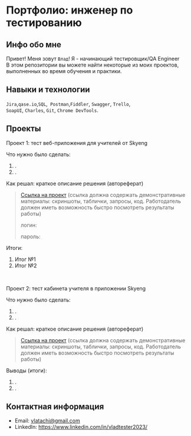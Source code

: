# Портфолио: инженер по тестированию

## Инфо обо мне 

Привет! Меня зовут ``Влад``! Я - начинающий тестировщик/QA Engineer <br>
В этом репозитории вы можете найти некоторые из моих проектов, выполненных во время обучения и практики.
<br>

## Навыки и технологии
``Jira``,``qase.io``,``SQL``,`` Postman``,``Fiddler``, ``Swagger``, ``Trello``, <br>
``SoapUI``, ``Charles``, ``Git``, ``Chrome DevTools``.




## Проекты

<p> Проект 1: тест веб-приложения для учителей от Skyeng</p>
<p>Что нужно было сделать:<p>
<ol>
  <li>.</li>
  <li>.</li>
</ol>

<p>Как решал: краткое описание решения (автореферат)<p>

> <a href="">Ссылка на проект</a>
  (ссылка должна содержать демонстративные материалы: скриншоты, таблички, запросы, код. Работодатель должен иметь возможность быстро посмотреть результаты работы)
> <p> логин: </p>
> <p> пароль: </p>
 
 <p>Итоги:<p>
<ol>
  <li>Итог №1</li>
  <li>Итог №2</li>
</ol>


<br> 

<p> Проект 2: тест кабинета учителя в приложении Skyeng</p>
<p>Что нужно было сделать:<p>
<ol>
  <li>.</li>
  <li>.</li>
</ol>

<p>Как решал: краткое описание решения (автореферат)<p>

>  <a href="">Ссылка на проект</a>
  (ссылка должна содержать демонстративные материалы: скриншоты, таблички, запросы, код. Работодатель должен иметь возможность быстро посмотреть результаты работы)
 
 <p>Выводы (итоги):<p>
<ol>
  <li>.</li>
  <li>.</li>
</ol>



## Контактная информация
- Email: vlatachi@gmail.com
- LinkedIn: https://www.linkedin.com/in/vladtester2023/
